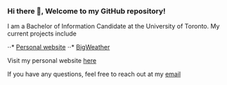 ### Hi there 👋, Welcome to my GitHub repository!

I am a Bachelor of Information Candidate at the University of Toronto. My current projects include

⋅⋅* [Personal website](https://www.github.com/billthan/billthan)
⋅⋅* [BigWeather](https://www.github.com/billthan/BigWeather)

Visit my personal website [here](https://www.billthan.ca)

If you have any questions, feel free to reach out at my [email](mailto:billthan@live.ca)
